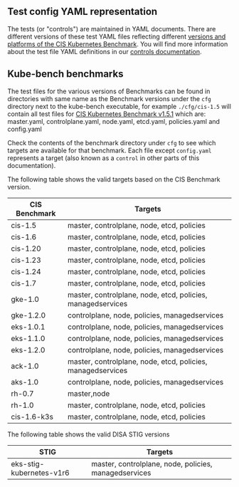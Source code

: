 ## Test config YAML representation

The tests (or "controls") are maintained in YAML documents. There are different versions of these test YAML files reflecting different [versions and platforms of the CIS Kubernetes Benchmark](./platforms.md). You will find more information about the test file YAML definitions in our [controls documentation](./controls.md).

## Kube-bench benchmarks

The test files for the various versions of Benchmarks can be found in directories
with same name as the Benchmark versions under the `cfg` directory next to the kube-bench executable, 
for example `./cfg/cis-1.5` will contain all test files for [CIS Kubernetes Benchmark v1.5.1](https://workbench.cisecurity.org/benchmarks/4892) which are:
master.yaml, controlplane.yaml, node.yaml, etcd.yaml, policies.yaml and config.yaml 

Check the contents of the benchmark directory under `cfg` to see which targets are available for that benchmark. Each file except `config.yaml` represents a target (also known as a `control` in other parts of this documentation). 

The following table shows the valid targets based on the CIS Benchmark version.

| CIS Benchmark | Targets |
|---------------|---------|
| cis-1.5       | master, controlplane, node, etcd, policies |
| cis-1.6       | master, controlplane, node, etcd, policies |
| cis-1.20      | master, controlplane, node, etcd, policies |
| cis-1.23      | master, controlplane, node, etcd, policies |
| cis-1.24      | master, controlplane, node, etcd, policies |
| cis-1.7       | master, controlplane, node, etcd, policies |
| gke-1.0       | master, controlplane, node, etcd, policies, managedservices |
| gke-1.2.0     | controlplane, node, policies, managedservices |
| eks-1.0.1     | controlplane, node, policies, managedservices |
| eks-1.1.0     | controlplane, node, policies, managedservices |
| eks-1.2.0     | controlplane, node, policies, managedservices |
| ack-1.0       | master, controlplane, node, etcd, policies, managedservices |
| aks-1.0       | controlplane, node, policies, managedservices |
| rh-0.7        | master,node|
| rh-1.0        | master, controlplane, node, etcd, policies |
| cis-1.6-k3s   | master, controlplane, node, etcd, policies |

The following table shows the valid DISA STIG versions

| STIG                       | Targets |
|----------------------------|---------|
| eks-stig-kubernetes-v1r6   | master, controlplane, node, policies, managedservices |


